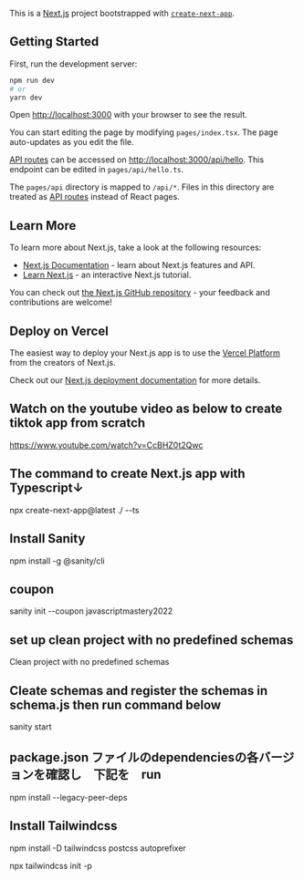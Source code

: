 This is a [Next.js](https://nextjs.org/) project bootstrapped with [`create-next-app`](https://github.com/vercel/next.js/tree/canary/packages/create-next-app).

## Getting Started

First, run the development server:

```bash
npm run dev
# or
yarn dev
```

Open [http://localhost:3000](http://localhost:3000) with your browser to see the result.

You can start editing the page by modifying `pages/index.tsx`. The page auto-updates as you edit the file.

[API routes](https://nextjs.org/docs/api-routes/introduction) can be accessed on [http://localhost:3000/api/hello](http://localhost:3000/api/hello). This endpoint can be edited in `pages/api/hello.ts`.

The `pages/api` directory is mapped to `/api/*`. Files in this directory are treated as [API routes](https://nextjs.org/docs/api-routes/introduction) instead of React pages.

## Learn More

To learn more about Next.js, take a look at the following resources:

- [Next.js Documentation](https://nextjs.org/docs) - learn about Next.js features and API.
- [Learn Next.js](https://nextjs.org/learn) - an interactive Next.js tutorial.

You can check out [the Next.js GitHub repository](https://github.com/vercel/next.js/) - your feedback and contributions are welcome!

## Deploy on Vercel

The easiest way to deploy your Next.js app is to use the [Vercel Platform](https://vercel.com/new?utm_medium=default-template&filter=next.js&utm_source=create-next-app&utm_campaign=create-next-app-readme) from the creators of Next.js.

Check out our [Next.js deployment documentation](https://nextjs.org/docs/deployment) for more details.


## Watch on the youtube video as below to create tiktok app from scratch

https://www.youtube.com/watch?v=CcBHZ0t2Qwc

## The command to create Next.js app with Typescript↓
npx create-next-app@latest ./ --ts

## Install Sanity

npm install -g @sanity/cli

## coupon

sanity init --coupon javascriptmastery2022

## set up clean project with no predefined schemas

Clean project with no predefined schemas 

## Cleate schemas and register the schemas in schema.js then run command below

sanity start

## package.json ファイルのdependenciesの各バージョンを確認し　下記を　run

npm install --legacy-peer-deps

## Install Tailwindcss

npm install -D tailwindcss postcss autoprefixer

npx tailwindcss init -p
